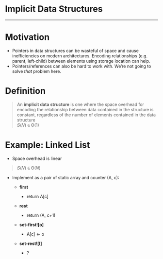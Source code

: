 # Implicit Data Structures

---

# Motivation
- Pointers in data structures can be wasteful of space and cause inefficiencies on modern architectures. Encoding relationships (e.g. parent, left-child) between elements using storage location can help.
- Pointers/references can also be hard to work with. We’re not going to solve *that* problem here.

# Definition
> An **implicit data structure** is one where the space overhead for encoding the relationship between data contained in the structure is constant, regardless of the number of elements contained in the data structure  
𝑆(𝑁) ∈ Θ(1)

# Example: Linked List
- Space overhead is linear
> 𝑆(𝑁) ∈ Θ(𝑁)

- Implement as a pair of static array and counter (A, c):
  - **first**
    - return A[c]

  - **rest**
    - return (A, c+1)

  - **set-first![o]**
    - A[c] ← o

  - **set-rest![l]**
    - ?
